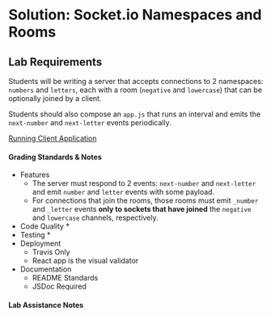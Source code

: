 # Solution: Socket.io Namespaces and Rooms

## Lab Requirements
Students will be writing a server that accepts connections to 2 namespaces: `numbers` and `letters`, each with a room (`negative` and `lowercase`) that can be optionally joined by a client.

Students should also compose an `app.js` that runs an interval and emits the `next-number` and `next-letter` events periodically.

[Running Client Application](https://pmww0ww42q.codesandbox.io/)

#### Grading Standards & Notes
  * Features
    * The server must respond to 2 events: `next-number` and `next-letter` and emit `number` and `letter` events with some payload.
    * For connections that join the rooms, those rooms must emit `_number` and `_letter` events **only to sockets that have joined** the `negative` and `lowercase` channels, respectively.
  * Code Quality
    *
  * Testing
    *
  * Deployment
    * Travis Only
    * React app is the visual validator
  * Documentation
    * README Standards
    * JSDoc Required

#### Lab Assistance Notes


